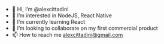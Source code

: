 - 👋 Hi, I’m @alexcittadini
- 👀 I’m interested in NodeJS, React Native
- 🌱 I’m currently learning React
- 💞️ I’m looking to collaborate on my first commercial product
- 📫 How to reach me alexcittadini@gmail.com
